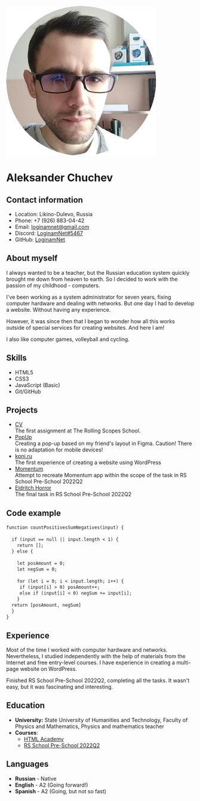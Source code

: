 ![avatar](assets/img/logo_img/cv-photo-circle.png)
# Aleksander Chuchev


## Contact information
- Location: Likino-Dulevo, Russia
- Phone: +7 (926) 883-04-42
- Email: [loginamnet@gmail.com](mailto:loginamnet@gmail.com)
- Discord: [LoginamNet#5467](https://discordapp.com/users/LoginamNet#5467/)
- GitHub: [LoginamNet](https://github.com/LoginamNet)


## About myself
I always wanted to be a teacher, but the Russian education system quickly brought me down from heaven to earth. So I decided to work with the passion of my childhood - computers.

I've been working as a system administrator for seven years, fixing computer hardware and dealing with networks. But one day I had to develop a website. Without having any experience.

However, it was since then that I began to wonder how all this works outside of special services for creating websites. And here I am!

I also like computer games, volleyball and cycling. 
## Skills
- HTML5
- CSS3
- JavaScript (Basic)
- Git/GitHub


## Projects
+ [CV](https://loginamnet.github.io/rsschool-cv/)  
The first assignment at The Rolling Scopes School.
+ [PopUp](https://loginamnet.github.io/popup-test/)  
Creating a pop-up based on my friend's layout in Figma. Caution! There is no adaptation for mobile devices!
+ [kpni.ru](https://kpni.ru)  
The first experience of creating a website using WordPress
+ [Momentum](https://rolling-scopes-school.github.io/loginamnet-JSFEPRESCHOOL2022Q2/momentum/)  
Attempt to recreate Momentum app within the scope of the task in RS School Pre-School 2022Q2
+ [Eldritch Horror](https://rolling-scopes-school.github.io/loginamnet-JSFEPRESCHOOL2022Q2/codejam-eldritch)  
The final task in RS School Pre-School 2022Q2


## Code example
```
function countPositivesSumNegatives(input) {
  
  if (input == null || input.length < 1) {
    return [];
  } else {

    let posAmount = 0;
    let negSum = 0;

    for (let i = 0; i < input.length; i++) {
     if (input[i] > 0) posAmount++;
     else if (input[i] < 0) negSum += input[i];
    }
  return [posAmount, negSum]
  }
}
```


## Experience
Most of the time I worked with computer hardware and networks. Nevertheless, I studied independently with the help of materials from the Internet and free entry-level courses. I have experience in creating a multi-page website on WordPress.

Finished RS School Pre-School 2022Q2, completing all the tasks. It wasn't easy, but it was fascinating and interesting.


## Education
+ **University:** State University of Humanities and Technology, Faculty of Physics and Mathematics, Physics and mathematics teacher
+ **Courses**:
    - [HTML Academy](https://htmlacademy.ru/profile/loginamnet)
    - [RS School Pre-School 2022Q2](https://app.rs.school/certificate/9u9kffzp)


## Languages
+ **Russian** - Native  
+ **English** - A2 (Going forward!)  
+ **Spanish** - A2 (Going, but not so fast)
